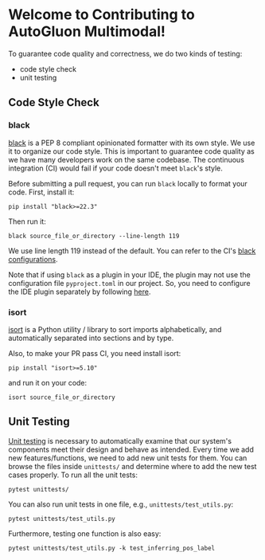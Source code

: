 # Welcome to Contributing to AutoGluon Multimodal!

To guarantee code quality and correctness, we do two kinds of testing:

- code style check
- unit testing

## Code Style Check

### black

[black](https://black.readthedocs.io/en/stable/usage_and_configuration/the_basics.html) is a PEP 8 compliant opinionated formatter with its own style. We use it to organize our code style. This is important to guarantee code quality as we have many developers work on the same codebase. The continuous integration (CI) would fail if your code doesn't meet `black`'s style.

Before submitting a pull request, you can run `black` locally to format your code. First, install it:

```
pip install "black>=22.3"
```

Then run it:

```
black source_file_or_directory --line-length 119
```

We use line length 119 instead of the default. You can refer to the CI's [black configurations](https://github.com/awslabs/autogluon/blob/master/pyproject.toml).

Note that if using `black` as a plugin in your IDE, the plugin may not use the configuration file `pyproject.toml` in our project. So, you need to configure the IDE plugin separately by following [here](https://black.readthedocs.io/en/stable/usage_and_configuration/the_basics.html#configuration-via-a-file).

### isort

[isort](https://pycqa.github.io/isort/#using-isort-to-verify-code) is a Python utility / library to sort imports alphabetically, and automatically separated into sections and by type.

Also, to make your PR pass CI, you need install isort:

```
pip install "isort>=5.10"
```

and run it on your code:

```
isort source_file_or_directory
```

## Unit Testing

[Unit testing](https://en.wikipedia.org/wiki/Unit_testing) is necessary to automatically examine that our system's components meet their design and behave as intended.
Every time we add new features/functions, we need to add new unit tests for them. You can browse the files inside `unittests/` and determine where to add the new test cases properly. To run
all the unit tests:

```
pytest unittests/
```

You can also run unit tests in one file, e.g., `unittests/test_utils.py`:

```
pytest unittests/test_utils.py
```

Furthermore, testing one function is also easy:

```
pytest unittests/test_utils.py -k test_inferring_pos_label
```
